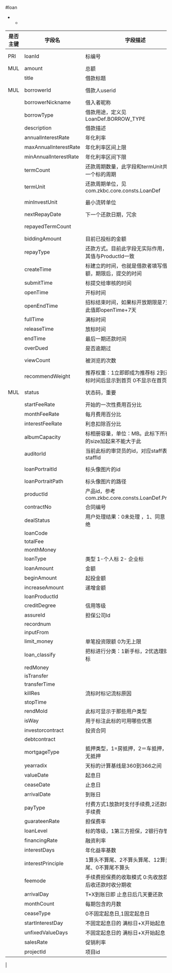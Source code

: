 #loan
* -
 
|是否主键	|字段名	|字段描述	|数据类型	|可空	|缺省	|
| --------|-----|-----|-----|-----|-----|
|PRI|loanId|标编号|int(10) unsigned|NO||
|MUL|amount|总额|decimal(14,2)|NO||
||title|借款标题|varchar(64)|NO||
|MUL|borrowerId|借款人userid|int(10) unsigned|NO||
||borrowerNickname|借入者昵称|varchar(32)|NO||
||borrowType|借款用途，定义见LoanDef.BORROW_TYPE|varchar(64)|NO||
||description|借款描述|varchar(1512)|NO||
||annualInterestRate|年化利率|decimal(4,2)|YES||
||maxAnnualInterestRate|年化利率区间上限|decimal(4,2)|YES||
||minAnnualInterestRate|年化利率区间下限|decimal(4,2)|YES||
||termCount|还款周期数量，此字段和termUnit共同描述一个标的周期|smallint(5) unsigned|NO||
||termUnit|还款周期单位，见com.zkbc.core.consts.LoanDef|smallint(5) unsigned|NO||
||minInvestUnit|最小流转单位|int(10) unsigned|YES||
||nextRepayDate|下一个还款日期，冗余|datetime|YES||
||repayedTermCount||smallint(5) unsigned|YES|0|
||biddingAmount|目前已投标的金额|decimal(14,2)|NO|0.00|
||repayType|还款方式。目前此字段无实际作用，暂规定其值与ProductId一致|smallint(5) unsigned|NO|0|
||createTime|标建立的时间，也就是借款者填写借款金额，期限后，提交的时间|datetime|NO||
||submitTime|标提交给审核的时间|datetime|YES||
||openTime|开标时间|datetime|YES||
||openEndTime|招标结束时间，如果标开放期限是7天，则此值即openTime+7天|datetime|YES||
||fullTime|满标时间|datetime|YES||
||releaseTime|放标时间|datetime|YES||
||endTime|最后一期还款时间|datetime|YES||
||overDued|是否逾期过|tinyint(1)|YES||
||viewCount|被浏览的次数|int(10) unsigned|NO|0|
||recommendWeight|推荐权重：1立即即成为推荐标 2到开始投标时间后显示到首页 0不显示在首页|smallint(5) unsigned|YES||
|MUL|status|状态码，重要|smallint(5) unsigned|NO|0|
||startFeeRate|开始的一次性费用百分比|decimal(4,2)|YES||
||monthFeeRate|每月费用百分比|decimal(4,2)|NO||
||interestFeeRate|利息扣除百分比|decimal(4,2)|YES||
||albumCapacity|标相册容量，单位：MB。此标下所有照片的size加起来不能大于此|smallint(5) unsigned|NO|20|
||auditorId|当前此标的审贷员的id，对应staff表的staffId|int(10) unsigned|YES||
||loanPortraitId|标头像图片的id|int(10) unsigned|YES||
||loanPortraitPath|标头像图片的路径|varchar(64)|YES||
||productId|产品id，参考com.zkbc.core.consts.LoanDef.ProductId|smallint(5) unsigned|NO||
||contractNo|合同编号|varchar(32)|YES||
||dealStatus|用户处理结果：0未处理 ，1、同意 ，2、拒绝 |smallint(5) unsigned|YES|0|
||loanCode||varchar(32)|YES||
||totalFee||decimal(14,2)|YES||
||monthMoney||decimal(14,2)|YES||
||loanType|类型 1-个人标 2- 企业标|int(2)|YES||
||loanAmount|金额|decimal(20,0)|YES||
||beginAmount|起投金额|decimal(20,0)|YES||
||increaseAmount|递增金额|decimal(20,2)|YES||
||loanProductId||int(11)|YES||
||creditDegree|信用等级|varchar(10)|YES||
||assureId|担保公司Id|int(11)|YES||
||recordnum||int(11)|YES||
||inputFrom||int(5)|YES|1|
||limit_money|单笔投资限额  0为无上限|decimal(20,2)|YES||
||loan_classify|把标进行分类：1新手标，2优选理财，3散标|int(2)|YES||
||redMoney||varchar(1)|YES||
||isTransfer||varchar(1)|YES||
||transferTime||varchar(4)|YES||
||killRes|流标时标记流标原因|varchar(500)|YES||
||stopTime||datetime|YES||
||rendMold|此标可显示于那些用户类型|varchar(20)|YES|1|
||isWay|用于标注此标的可用哪些优惠|varchar(10)|YES||
||investorcontract|投资合同|varchar(50)|YES||
||debtcontract||varchar(50)|YES||
||mortgageType|抵押类型，1=房抵押，2＝车抵押，null＝无抵押|varchar(1)|YES||
||yearradix|天标的计算基线是360到366之间|int(3)|YES|360|
||valueDate|起息日|datetime|YES||
||ceaseDate|止息日|datetime|YES||
||arrivalDate|到账日|datetime|YES||
||payType|付费方式1放款时支付手续费,2还款时支付手续费|int(11)|YES|1|
||guarateenRate|担保费率|decimal(20,2)|YES||
||loanLevel|标的等级，1第三方担保，2银行存管|int(1)|YES||
||financingRate|融资利率|decimal(20,2)|YES||
||interestDays|年化益率基数|int(3)|YES|365|
||interestPrinciple|1算头不算尾、2不算头算尾、12算头算尾、0不算尾不算头|int(2)|YES||
||feemode|手续费担保费的收取模式 0:先收放款时收1:后收还款时收分期收|smallint(1)|YES|0|
||arrivalDay|T+X到账日即 止息日后几天要还款|smallint(2)|YES|0|
||monthCount|每期包含的月数|decimal(3,0)|YES|0|
||ceaseType|0不固定起息日,1固定起息日|int(1)|YES|0|
||startInterestDay|不固定起息日的 满标日+X开始起息|int(5)|YES||
||unfixedValueDays|不固定起息日的 满标日+X开始起息|int(5)|YES||
||salesRate|促销利率|decimal(5,2)|YES|0.00|
||projectId|项目id|int(10)|YES||
|
